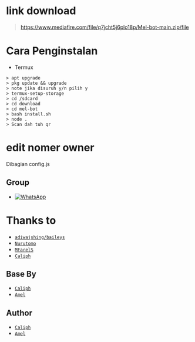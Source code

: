 # link download
> https://www.mediafire.com/file/q7jcht5j6plo18p/Mel-bot-main.zip/file

# Cara Penginstalan

* Termux
```
> apt upgrade 
> pkg update && upgrade
> note jika disuruh y/n pilih y
> termux-setup-storage
> cd /sdcard
> cd download
> cd mel-bot
> bash install.sh
> node .
> Scan dah tuh qr 
```
# edit nomer owner
Dibagian config.js
## Group
* <a href="https://clph.pw/gcwa"><img alt="WhatsApp" src="https://img.shields.io/badge/WhatsApp%20Group-25D366?style=for-the-badge&logo=whatsapp&logoColor=white"/></a>

# Thanks to
* [`adiwajshing/baileys`](https://github.com/adiwajshing/baileys)
* [`Nurutomo`](https://github.com/nurutomo)
* [`MFarelS`](https://github.com/mfarels)
* [`Caliph`](https://github.com/caliph91)

## Base By
* [`Caliph`](https://github.com/caliph91/bot-whatsapp)
* [`Amel`](https://github.com/xmell91/mel-bot)

## Author 
* [`Caliph`](https://github.com/caliph91)
* [`Amel`](https://github.com/xmell91)
